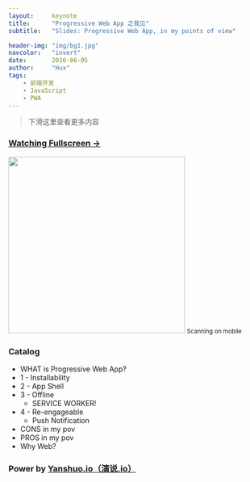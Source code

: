 ```yaml
---
layout:     keynote
title:      "Progressive Web App 之我见"
subtitle:   "Slides: Progressive Web App, in my points of view"

header-img: "img/bg1.jpg"
navcolor:   "invert"
date:       2016-06-05
author:     "Hux"
tags:
    - 前端开发
    - JavaScript
    - PWA
---
```



> 下滑这里查看更多内容

### [Watching Fullscreen →](https://huangxuan.me/pwa-in-my-pov/)

<div class="visible-md visible-lg">
    <img src="//huangxuan.me/pwa-in-my-pov/attach/qrcode.png" width="350" />
    <small class="img-hint">Scanning on mobile</small>
</div>


### Catalog

- WHAT is Progressive Web App?
- 1 - Installability
- 2 - App Shell
- 3 - Offline
    - SERVICE WORKER! 
- 4 - Re-engageable
    - Push Notification
- CONS in my pov
- PROS in my pov
- Why Web? 


### Power by [Yanshuo.io（演说.io）](https://yanshuo.io)
